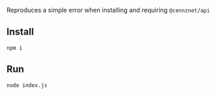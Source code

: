Reproduces a simple error when installing and requiring `@cennznet/api`

## Install
```
npm i
```

## Run
```
node index.js
```